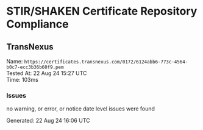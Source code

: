 # STIR/SHAKEN Certificate Repository Compliance

## TransNexus

Name: `https://certificates.transnexus.com/0172/6124abb6-773c-4564-b0c7-ecc3b36b60f9.pem`\
Tested At: 22 Aug 24 15:27 UTC\
Time: 103ms

### Issues

no warning, or error, or notice date level issues were found

Generated: 22 Aug 24 16:06 UTC